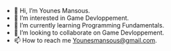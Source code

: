 - 👋 Hi, I’m Younes Mansous.
- 👀 I’m interested in Game Devloppement.
- 🌱 I’m currently learning Programming Fundamentals.
- 💞️ I’m looking to collaborate on Game Devloppement.
- 📫 How to reach me Younesmansous@gmail.com.

<!---
YounesMansous/YounesMansous is a ✨ special ✨ repository because its `README.md` (this file) appears on your GitHub profile.
You can click the Preview link to take a look at your changes.
--->
